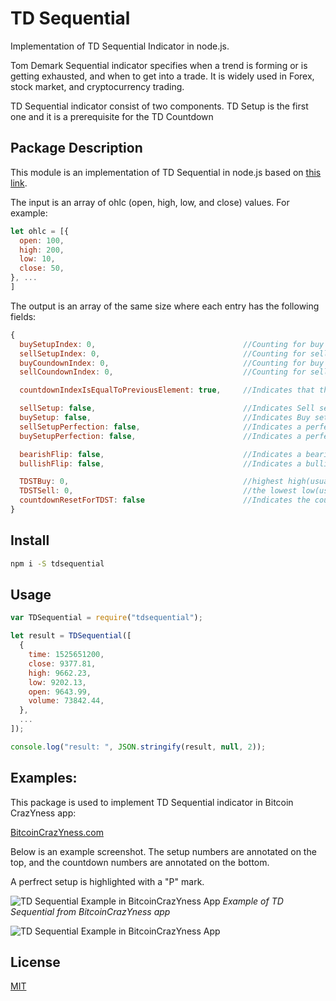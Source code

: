 # TD Sequential

Implementation of TD Sequential Indicator in node.js. 

Tom Demark Sequential indicator specifies when a trend is forming or is getting exhausted, and when to get into a trade. It is widely used in Forex, stock market, and cryptocurrency trading.

TD Sequential indicator consist of two components. TD Setup is the first one and it is a prerequisite for the TD Countdown

## Package Description

This module is an implementation of TD Sequential in node.js based on [this link](http://practicaltechnicalanalysis.blogspot.com/2013/01/tom-demark-sequential.html).

The input is an array of ohlc (open, high, low, and close) values. For example:

```javascript
let ohlc = [{
  open: 100,
  high: 200,
  low: 10,
  close: 50,
}, ...
]
```

The output is an array of the same size where each entry has the following fields:

```javascript
{
  buySetupIndex: 0,                                 //Counting for buy setup
  sellSetupIndex: 0,                                //Counting for sell setup
  buyCoundownIndex: 0,                              //Counting for buy countdown
  sellCoundownIndex: 0,                             //Counting for sell countdown

  countdownIndexIsEqualToPreviousElement: true,     //Indicates that the countdown index on item i is the same as i-1

  sellSetup: false,                                 //Indicates Sell setup happened
  buySetup: false,                                  //Indicates Buy setup happened
  sellSetupPerfection: false,                       //Indicates a perfect Sell Setup
  buySetupPerfection: false,                        //Indicates a perfect Buy Setup

  bearishFlip: false,                               //Indicates a bearish flip happened
  bullishFlip: false,                               //Indicates a bullish flip happened

  TDSTBuy: 0,                                       //highest high(usually the high of bar 1) for a buy setup
  TDSTSell: 0,                                      //the lowest low(usually the low of bar 1) for sell setup
  countdownResetForTDST: false                      //Indicates the countdown got reset due to observing TDST
}
```

## Install

```bash
npm i -S tdsequential
```

## Usage

```javascript
var TDSequential = require("tdsequential");

let result = TDSequential([
  {
    time: 1525651200,
    close: 9377.81,
    high: 9662.23,
    low: 9202.13,
    open: 9643.99,
    volume: 73842.44,
  },
  ...
]);

console.log("result: ", JSON.stringify(result, null, 2));
```

## Examples:
This package is used to implement TD Sequential indicator in Bitcoin CrazYness app:

[BitcoinCrazYness.com](http://bitcoincrazyness.com)

Below is an example screenshot. The setup numbers are annotated on the top, and the countdown numbers are annotated on the bottom.

A perfrect setup is highlighted with a "P" mark.

![TD Sequential Example in BitcoinCrazYness App](https://raw.githubusercontent.com/ourarash/tdsequential/master/screenshots/example1.jpg)
*Example of TD Sequential from BitcoinCrazYness app*
 
![TD Sequential Example in BitcoinCrazYness App](https://raw.githubusercontent.com/ourarash/tdsequential/master/screenshots/example3.jpg)

## License

[MIT](http://vjpr.mit-license.org)
